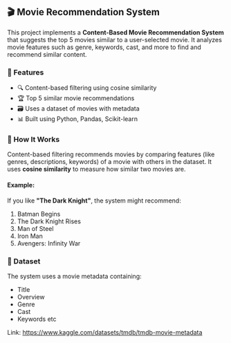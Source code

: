 ## 🎬 Movie Recommendation System

This project implements a **Content-Based Movie Recommendation System** that suggests the top 5 movies similar to a user-selected movie. It analyzes movie features such as genre, keywords, cast, and more to find and recommend similar content.

### 🚀 Features

- 🔍 Content-based filtering using cosine similarity
- 🏆 Top 5 similar movie recommendations
- 🗃️ Uses a dataset of movies with metadata
- 📊 Built using Python, Pandas, Scikit-learn

### 🧠 How It Works

Content-based filtering recommends movies by comparing features (like genres, descriptions, keywords) of a movie with others in the dataset. It uses **cosine similarity** to measure how similar two movies are.

#### Example:
If you like **"The Dark Knight"**, the system might recommend:
1. Batman Begins  
2. The Dark Knight Rises  
3. Man of Steel  
4. Iron Man  
5. Avengers: Infinity War

### 📁 Dataset

The system uses a movie metadata containing:
- Title
- Overview
- Genre
- Cast
- Keywords etc

Link: https://www.kaggle.com/datasets/tmdb/tmdb-movie-metadata
